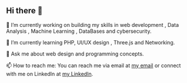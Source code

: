## Hi there 👋
🔭 I’m currently working on building my skills in web development , Data Analysis , Machine Learning , DataBases and cybersecurity.

🌱 I’m currently learning PHP, UI/UX design , Three.js and Networking.

💬 Ask me about web design and programming concepts.

📫 How to reach me: You can reach me via email at [my email](malak.magdy888808@gmail.com) or connect with me on LinkedIn at [my LinkedIn](https://www.linkedin.com/in/malak-magdy-771441311/).
<!--
**pretty-bunny/pretty-bunny** is a ✨ _special_ ✨ repository because its `README.md` (this file) appears on your GitHub profile.

Here are some ideas to get you started:

- 
-->

